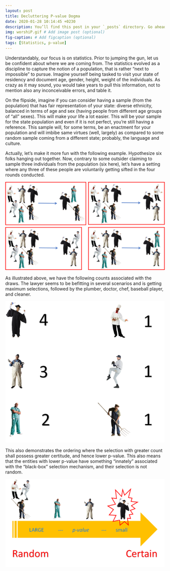 ```yaml
---
layout: post
title: Decluttering P-value Dogma
date: 2020-01-28 10:14:45 +0230
description: You’ll find this post in your `_posts` directory. Go ahead and edit it and re-build the site to see your changes. # Add post description (optional)
img: worshiP.gif # Add image post (optional)
fig-caption: # Add figcaption (optional)
tags: [Statistics, p-value]
---
```

<p>Understandably, our focus is on statistics. Prior to jumping the gun, let us be confident about where we are coming from. The statistics evolved as a discipline to capture the notion of a population, that is rather “next to impossible” to pursue. Imagine yourself being tasked to visit your state of residency and document age, gender, height, weight of the individuals. As crazy as it may sound, you would take years to pull this information, not to mention also any inconceivable errors, and table it.</p>
<p>On the flipside, imagine if you can consider having a sample (from the population) that has fair representation of your state: diverse ethnicity, balanced in terms of age and sex (having people from different age groups of “all” sexes). This will make your life a lot easier. This will be your sample for the state population and even if it is not perfect, you’re still having a reference. This sample will, for some terms, be an enactment for your population and will imbibe same virtues (well, largely) as compared to some random sample coming from a different state; probably, the language and culture.</p>  
<p>Actually, let’s make it more fun with the following example. Hypothesize six folks hanging out together. Now, contrary to some outsider claiming to sample three individuals from the population (six here), let’s have a setting where any three of these people are voluntarily getting sifted in the four rounds conducted.</p>

![Problem Statement](/assets/img/declut_p1.png)

<p>As illustrated above, we have the following counts associated with the draws. The lawyer seems to be befitting in several scenarios and is getting maximum selections, followed by the plumber, doctor, chef, baseball player, and cleaner.</p> 

![Cardinatity](/assets/img/declut_p2.png)

<p>This also demonstrates the ordering where the selection with greater count shall possess greater certitude, and hence lower p-value. This also means that the entities with lower p-value have something “innately” associated with the “black-box” selection mechanism, and their selection is not random.</p>

![Finally](/assets/img/declut_p3.png)